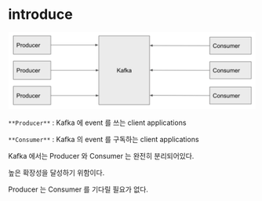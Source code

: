 # introduce

![introduce%20bce705ee83dd48bf9d30c6da0d6e6ff0/Untitled.png](introduce%20bce705ee83dd48bf9d30c6da0d6e6ff0/Untitled.png)

`**Producer**` : Kafka 에 event 를 쓰는 client applications

`**Consumer**` : Kafka 의 event 를 구독하는 client applications

Kafka 에서는 Producer 와 Consumer 는 완전히 분리되어있다. 

높은 확장성을 달성하기 위함이다.

Producer 는 Consumer 를 기다릴 필요가 없다.